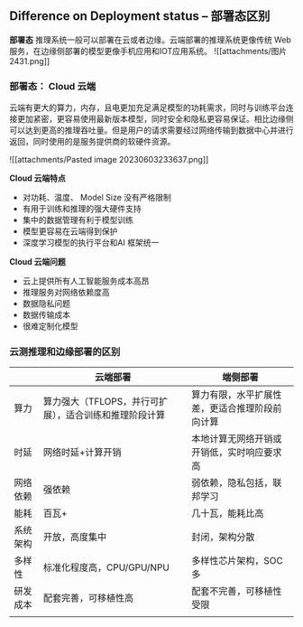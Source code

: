 
## Difference on Deployment status – 部署态区别
**部署态**
推理系统一般可以部署在云或者边缘。云端部署的推理系统更像传统 Web 服务，在边缘侧部署的模型更像手机应用和IOT应用系统。
![[attachments/图片2431.png]]

### 部署态： Cloud 云端
云端有更大的算力，内存，且电更加充足满足模型的功耗需求，同时与训练平台连接更加紧密，更容易使用最新版本模型，同时安全和隐私更容易保证。相比边缘侧可以达到更高的推理吞吐量。但是用户的请求需要经过网络传输到数据中心并进行返回，同时使用的是服务提供商的软硬件资源。


![[attachments/Pasted image 20230603233637.png]]


 **Cloud 云端特点**
- 对功耗、温度、 Model Size 没有严格限制
- 有用于训练和推理的强大硬件支持
- 集中的数据管理有利于模型训练
- 模型更容易在云端得到保护
- 深度学习模型的执行平台和AI 框架统一

 **Cloud 云端问题**
- 云上提供所有人工智能服务成本高昂
- 推理服务对网络依赖度高
- 数据隐私问题
- 数据传输成本
- 很难定制化模型
  


### 云测推理和边缘部署的区别

|          | 云端部署                                               | 端侧部署                                       |
| -------- | ------------------------------------------------------ | ---------------------------------------------- |
| 算力     | 算力强大（TFLOPS，并行可扩展），适合训练和推理阶段计算 | 算力有限，水平扩展性差，更适合推理阶段前向计算 |
| 时延     | 网络时延+计算开销                                      | 本地计算无网络开销或开销低，实时响应要求高     |
| 网络依赖 | 强依赖                                                 | 弱依赖，隐私包括，联邦学习                     |
| 能耗     | 百瓦+                                                  | 几十瓦，能耗比高                               |
| 系统架构 | 开放，高度集中                                         | 封闭，架构分散                                 |
| 多样性   | 标准化程度高，CPU/GPU/NPU                              | 多样性芯片架构，SOC多                          |
| 研发成本 | 配套完善，可移植性高                                   | 配套不完善，可移植性受限                       |
|          |                                                        |                                                |


